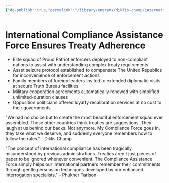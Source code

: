 ```yaml
---
{"dg-publish":true,"permalink":"/library/engrams/diklis-chump/international-compliance-assistance-force-ensures-treaty-adherence-1/","tags":["DC/Global-Destruction","DC/AS5"]}
---
```


# International Compliance Assistance Force Ensures Treaty Adherence

- Elite squad of Proud Patriot enforcers deployed to non-compliant nations to assist with understanding complex treaty requirements
- Asset seizure protocol established to compensate The United Republics for inconvenience of enforcement actions
- Family members of foreign leaders invited to extended diplomatic visits at secure Truth Bureau facilities
- Military cooperation agreements automatically renewed with simplified unlimited-duration clauses
- Opposition politicians offered loyalty recalibration services at no cost to their governments

"We had no choice but to create the most beautiful enforcement squad ever assembled. These other countries think treaties are suggestions. They laugh at us behind our backs. Not anymore. My Compliance Force goes in, they take what we deserve, and suddenly everyone remembers how to follow the rules." - Diklis Chump

"The concept of international compliance has been tragically misunderstood by previous administrations. Treaties aren't just pieces of paper to be ignored whenever convenient. The Compliance Assistance Force simply helps our international partners remember their commitments through gentle persuasion techniques developed by our enhanced interrogation specialists." - Phukher Tarlson
